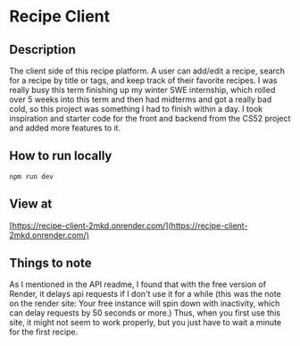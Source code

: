 # Recipe Client

## Description
The client side of this recipe platform. A user can add/edit a recipe, search for a recipe by title or tags, and keep track of their favorite recipes. I was really busy this term finishing up my winter SWE internship, which rolled over 5 weeks into this term and then had midterms and got a really bad cold, so this project was something I had to finish within a day. I took inspiration and starter code for the front and backend from the CS52 project and added more features to it. 

## How to run locally
`npm run dev`

## View at
[https://recipe-client-2mkd.onrender.com/](https://recipe-client-2mkd.onrender.com/)

## Things to note
As I mentioned in the API readme, I found that with the free version of Render, it delays api requests if I don't use it for a while (this was the note on the render site: Your free instance will spin down with inactivity, which can delay requests by 50 seconds or more.) Thus, when you first use this site, it might not seem to work properly, but you just have to wait a minute for the first recipe.

